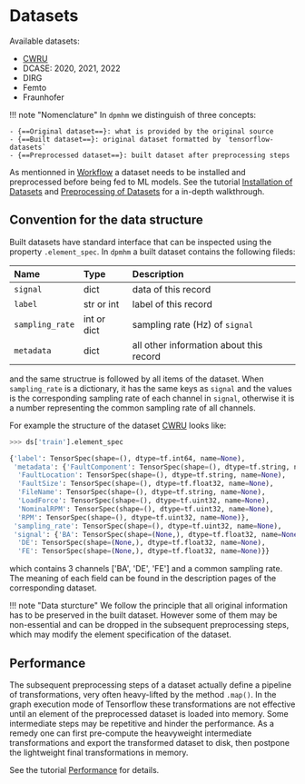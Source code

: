 # Datasets
Available datasets:

- [CWRU](datasets/cwru.md)
- DCASE: 2020, 2021, 2022
- DIRG
- Femto
- Fraunhofer

!!! note "Nomenclature"
    In `dpmhm` we distinguish of three concepts:

    - {==Original dataset==}: what is provided by the original source
    - {==Built dataset==}: original dataset formatted by `tensorflow-datasets`
    - {==Preprocessed dataset==}: built dataset after preprocessing steps

As mentionned in [Workflow](index.md#workflow) a dataset needs to be installed and preprocessed before being fed to ML models. See the tutorial [Installation of Datasets](notebooks/datasets/installation.ipynb) and [Preprocessing of Datasets](notebooks/datasets/preprocessing.ipynb) for a in-depth walkthrough.


## Convention for the data structure
Built datasets have standard interface that can be inspected using the property `.element_spec`. In `dpmhm` a built dataset contains the following fileds:

| Name        | Type   | Description     |
| :--------   | :----- |  :---------     |
| `signal` | dict | data of this record |
| `label`  | str or int| label of this record |
| `sampling_rate` | int or dict | sampling rate (Hz) of `signal` |
| `metadata`| dict | all other information about this record |

and the same structrue is followed by all items of the dataset. When `sampling_rate` is a dictionary, it has the same keys as `signal` and the values is the corresponding sampling rate of each channel in `signal`, otherwise it is a number representing the common sampling rate of all channels.

For example the structure of  the dataset [CWRU](datasets/cwru.md) looks like:

```python
>>> ds['train'].element_spec

{'label': TensorSpec(shape=(), dtype=tf.int64, name=None),
 'metadata': {'FaultComponent': TensorSpec(shape=(), dtype=tf.string, name=None),
  'FaultLocation': TensorSpec(shape=(), dtype=tf.string, name=None),
  'FaultSize': TensorSpec(shape=(), dtype=tf.float32, name=None),
  'FileName': TensorSpec(shape=(), dtype=tf.string, name=None),
  'LoadForce': TensorSpec(shape=(), dtype=tf.uint32, name=None),
  'NominalRPM': TensorSpec(shape=(), dtype=tf.uint32, name=None),
  'RPM': TensorSpec(shape=(), dtype=tf.uint32, name=None)},
 'sampling_rate': TensorSpec(shape=(), dtype=tf.uint32, name=None),
 'signal': {'BA': TensorSpec(shape=(None,), dtype=tf.float32, name=None),
  'DE': TensorSpec(shape=(None,), dtype=tf.float32, name=None),
  'FE': TensorSpec(shape=(None,), dtype=tf.float32, name=None)}}
```
which contains 3 channels ['BA', 'DE', 'FE'] and a common sampling rate. The meaning of each field can be found in the description pages of the corresponding dataset.

!!! note "Data sturcture"
    We follow the principle that all original information has to be preserved in the built dataset. However some of them may be non-essential and can be dropped in the subsequent preprocessing steps, which may modify the element specification of the dataset.


## Performance
The subsequent preprocessing steps of a dataset actually define a pipeline of transformations, very often heavy-lifted by the method `.map()`. In the graph execution mode of Tensorflow these transformations are not effective until an element of the preprocessed dataset is loaded into memory. Some intermediate steps may be repetitive and hinder the performance. As a remedy one can first pre-compute the heavyweight intermediate transformations and export the transformed dataset to disk, then postpone the lightweight final transformations in memory.

See the tutorial [Performance](notebooks/datasets/performance.ipynb) for details.